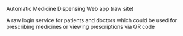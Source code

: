Automatic Medicine Dispensing Web app (raw site)

A raw login service for patients and doctors which could be used for prescribing medicines or viewing prescriptions via QR code
